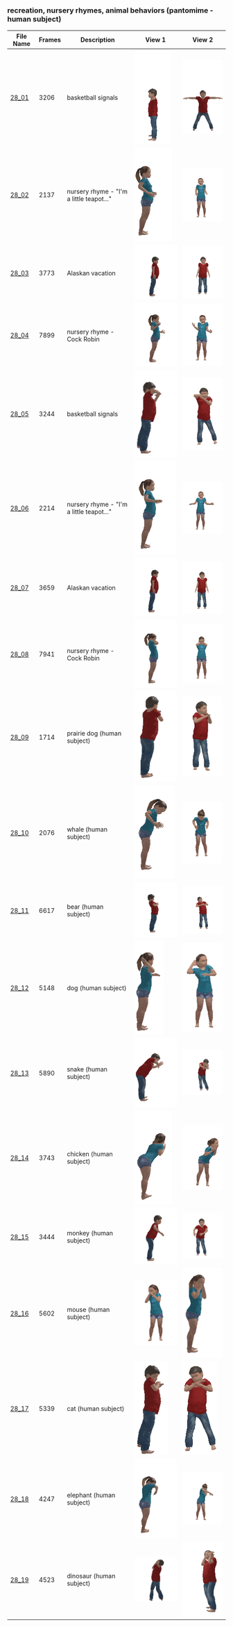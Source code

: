 ### recreation, nursery rhymes, animal behaviors (pantomime - human subject)
|File Name|Frames|Description|View 1|View 2|
|-|-|-|-|-|
|[28_01](https://github.com/Shriinivas/cmubvh/raw/main/Sequence-020-029/28/Data/28_01.zip)|3206|basketball signals|<img src="https://github.com/Shriinivas/cmubvhgifs/blob/main/Sequence-020-029/28/28_01_0.gif"/>|<img src="https://github.com/Shriinivas/cmubvhgifs/blob/main/Sequence-020-029/28/28_01_1.gif"/>|
|[28_02](https://github.com/Shriinivas/cmubvh/raw/main/Sequence-020-029/28/Data/28_02.zip)|2137|nursery rhyme - "I'm a little teapot..."|<img src="https://github.com/Shriinivas/cmubvhgifs/blob/main/Sequence-020-029/28/28_02_0.gif"/>|<img src="https://github.com/Shriinivas/cmubvhgifs/blob/main/Sequence-020-029/28/28_02_1.gif"/>|
|[28_03](https://github.com/Shriinivas/cmubvh/raw/main/Sequence-020-029/28/Data/28_03.zip)|3773|Alaskan vacation|<img src="https://github.com/Shriinivas/cmubvhgifs/blob/main/Sequence-020-029/28/28_03_0.gif"/>|<img src="https://github.com/Shriinivas/cmubvhgifs/blob/main/Sequence-020-029/28/28_03_1.gif"/>|
|[28_04](https://github.com/Shriinivas/cmubvh/raw/main/Sequence-020-029/28/Data/28_04.zip)|7899|nursery rhyme - Cock Robin|<img src="https://github.com/Shriinivas/cmubvhgifs/blob/main/Sequence-020-029/28/28_04_0.gif"/>|<img src="https://github.com/Shriinivas/cmubvhgifs/blob/main/Sequence-020-029/28/28_04_1.gif"/>|
|[28_05](https://github.com/Shriinivas/cmubvh/raw/main/Sequence-020-029/28/Data/28_05.zip)|3244|basketball signals|<img src="https://github.com/Shriinivas/cmubvhgifs/blob/main/Sequence-020-029/28/28_05_0.gif"/>|<img src="https://github.com/Shriinivas/cmubvhgifs/blob/main/Sequence-020-029/28/28_05_1.gif"/>|
|[28_06](https://github.com/Shriinivas/cmubvh/raw/main/Sequence-020-029/28/Data/28_06.zip)|2214|nursery rhyme - "I'm a little teapot..."|<img src="https://github.com/Shriinivas/cmubvhgifs/blob/main/Sequence-020-029/28/28_06_0.gif"/>|<img src="https://github.com/Shriinivas/cmubvhgifs/blob/main/Sequence-020-029/28/28_06_1.gif"/>|
|[28_07](https://github.com/Shriinivas/cmubvh/raw/main/Sequence-020-029/28/Data/28_07.zip)|3659|Alaskan vacation|<img src="https://github.com/Shriinivas/cmubvhgifs/blob/main/Sequence-020-029/28/28_07_0.gif"/>|<img src="https://github.com/Shriinivas/cmubvhgifs/blob/main/Sequence-020-029/28/28_07_1.gif"/>|
|[28_08](https://github.com/Shriinivas/cmubvh/raw/main/Sequence-020-029/28/Data/28_08.zip)|7941|nursery rhyme - Cock Robin|<img src="https://github.com/Shriinivas/cmubvhgifs/blob/main/Sequence-020-029/28/28_08_0.gif"/>|<img src="https://github.com/Shriinivas/cmubvhgifs/blob/main/Sequence-020-029/28/28_08_1.gif"/>|
|[28_09](https://github.com/Shriinivas/cmubvh/raw/main/Sequence-020-029/28/Data/28_09.zip)|1714|prairie dog (human subject)|<img src="https://github.com/Shriinivas/cmubvhgifs/blob/main/Sequence-020-029/28/28_09_0.gif"/>|<img src="https://github.com/Shriinivas/cmubvhgifs/blob/main/Sequence-020-029/28/28_09_1.gif"/>|
|[28_10](https://github.com/Shriinivas/cmubvh/raw/main/Sequence-020-029/28/Data/28_10.zip)|2076|whale (human subject)|<img src="https://github.com/Shriinivas/cmubvhgifs/blob/main/Sequence-020-029/28/28_10_0.gif"/>|<img src="https://github.com/Shriinivas/cmubvhgifs/blob/main/Sequence-020-029/28/28_10_1.gif"/>|
|[28_11](https://github.com/Shriinivas/cmubvh/raw/main/Sequence-020-029/28/Data/28_11.zip)|6617|bear (human subject)|<img src="https://github.com/Shriinivas/cmubvhgifs/blob/main/Sequence-020-029/28/28_11_0.gif"/>|<img src="https://github.com/Shriinivas/cmubvhgifs/blob/main/Sequence-020-029/28/28_11_1.gif"/>|
|[28_12](https://github.com/Shriinivas/cmubvh/raw/main/Sequence-020-029/28/Data/28_12.zip)|5148|dog (human subject)|<img src="https://github.com/Shriinivas/cmubvhgifs/blob/main/Sequence-020-029/28/28_12_0.gif"/>|<img src="https://github.com/Shriinivas/cmubvhgifs/blob/main/Sequence-020-029/28/28_12_1.gif"/>|
|[28_13](https://github.com/Shriinivas/cmubvh/raw/main/Sequence-020-029/28/Data/28_13.zip)|5890|snake (human subject)|<img src="https://github.com/Shriinivas/cmubvhgifs/blob/main/Sequence-020-029/28/28_13_0.gif"/>|<img src="https://github.com/Shriinivas/cmubvhgifs/blob/main/Sequence-020-029/28/28_13_1.gif"/>|
|[28_14](https://github.com/Shriinivas/cmubvh/raw/main/Sequence-020-029/28/Data/28_14.zip)|3743|chicken (human subject)|<img src="https://github.com/Shriinivas/cmubvhgifs/blob/main/Sequence-020-029/28/28_14_0.gif"/>|<img src="https://github.com/Shriinivas/cmubvhgifs/blob/main/Sequence-020-029/28/28_14_1.gif"/>|
|[28_15](https://github.com/Shriinivas/cmubvh/raw/main/Sequence-020-029/28/Data/28_15.zip)|3444|monkey (human subject)|<img src="https://github.com/Shriinivas/cmubvhgifs/blob/main/Sequence-020-029/28/28_15_0.gif"/>|<img src="https://github.com/Shriinivas/cmubvhgifs/blob/main/Sequence-020-029/28/28_15_1.gif"/>|
|[28_16](https://github.com/Shriinivas/cmubvh/raw/main/Sequence-020-029/28/Data/28_16.zip)|5602|mouse (human subject)|<img src="https://github.com/Shriinivas/cmubvhgifs/blob/main/Sequence-020-029/28/28_16_0.gif"/>|<img src="https://github.com/Shriinivas/cmubvhgifs/blob/main/Sequence-020-029/28/28_16_1.gif"/>|
|[28_17](https://github.com/Shriinivas/cmubvh/raw/main/Sequence-020-029/28/Data/28_17.zip)|5339|cat (human subject)|<img src="https://github.com/Shriinivas/cmubvhgifs/blob/main/Sequence-020-029/28/28_17_0.gif"/>|<img src="https://github.com/Shriinivas/cmubvhgifs/blob/main/Sequence-020-029/28/28_17_1.gif"/>|
|[28_18](https://github.com/Shriinivas/cmubvh/raw/main/Sequence-020-029/28/Data/28_18.zip)|4247|elephant (human subject)|<img src="https://github.com/Shriinivas/cmubvhgifs/blob/main/Sequence-020-029/28/28_18_0.gif"/>|<img src="https://github.com/Shriinivas/cmubvhgifs/blob/main/Sequence-020-029/28/28_18_1.gif"/>|
|[28_19](https://github.com/Shriinivas/cmubvh/raw/main/Sequence-020-029/28/Data/28_19.zip)|4523|dinosaur (human subject)|<img src="https://github.com/Shriinivas/cmubvhgifs/blob/main/Sequence-020-029/28/28_19_0.gif"/>|<img src="https://github.com/Shriinivas/cmubvhgifs/blob/main/Sequence-020-029/28/28_19_1.gif"/>|

